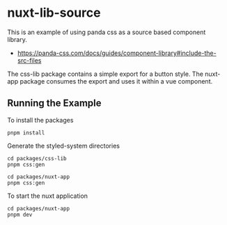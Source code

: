 # nuxt-lib-source

This is an example of using panda css as a source based component library.

  * https://panda-css.com/docs/guides/component-library#include-the-src-files

The css-lib package contains a simple export for a button style.
The nuxt-app package consumes the export and uses it within a vue component.

## Running the Example

To install the packages
```
pnpm install
```

Generate the styled-system directories
```
cd packages/css-lib
pnpm css:gen

cd packages/nuxt-app
pnpm css:gen
```

To start the nuxt application
```
cd packages/nuxt-app
pnpm dev
```
